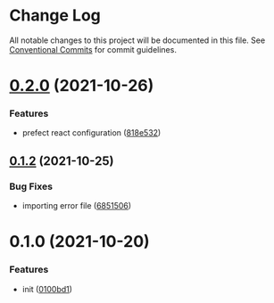 # Change Log

All notable changes to this project will be documented in this file.
See [Conventional Commits](https://conventionalcommits.org) for commit guidelines.

# [0.2.0](https://github.com/yuzhang9804/eslint-config/compare/v0.1.2...v0.2.0) (2021-10-26)


### Features

* prefect react configuration ([818e532](https://github.com/yuzhang9804/eslint-config/commit/818e532408a2f30b01ec81751a04cdbfa066a496))





## [0.1.2](https://github.com/yuzhang9804/eslint-config/compare/v0.1.1...v0.1.2) (2021-10-25)


### Bug Fixes

* importing error file ([6851506](https://github.com/yuzhang9804/eslint-config/commit/68515064c0a99f532b7b7ed1a49d78f77d02cdde))





# 0.1.0 (2021-10-20)


### Features

* init ([0100bd1](https://github.com/yuzhang9804/eslint-config/commit/0100bd12d58392ff95bb2f4b668cefd46600b6c4))
